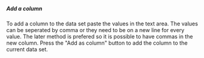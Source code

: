 <h5>Add a column</h5>
To add a column to the data set paste the values in the text area. The values can be seperated by comma or they need to be on a new line for every value. The later method is prefered so it is possible to have commas in the new column. Press the "Add as column" button to add the column to the current data set.
